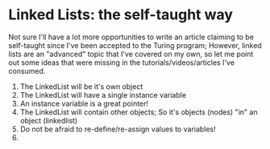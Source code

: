 # Linked Lists: the self-taught way

Not sure I'll have a lot more opportunities to write an article claiming to be self-taught since I've been accepted to the Turing program; However, linked lists are an "advanced" topic that I've covered on my own, so let me point out some ideas that were missing in the tutorials/videos/articles I've consumed. 

1. The LinkedList will be it's own object
2. The LinkedList will have a single instance variable
3. An instance variable is a great pointer!
4. The LinkedList will contain other objects; So it's objects (nodes) "in" an object (linkedlist)
5. Do not be afraid to re-define/re-assign values to variables!
6. 